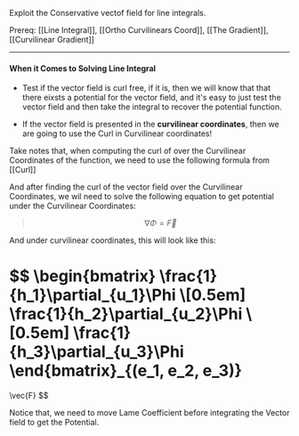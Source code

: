 Exploit the Conservative vectof field for line integrals. 

Prereq: [[Line Integral]], [[Ortho Curvilinears Coord]], [[The Gradient]], [[Curvilinear Gradient]]

---

#### When it Comes to Solving Line Integral 

* Test if the vector field is curl free, if it is, then we will know that that there eixsts a potential for the vector field, and it's easy to just test the vector field and then take the integral to recover the potential function. 

* If the vector field is presented in the **curvilinear coordinates**, then we are going to use the Curl in Curvilinear coordinates! 

Take notes that, when computing the curl of over the Curvilinear Coordinates of the function, we need to use the following formula from [[Curl]]

And after finding the curl of the vector field over the Curvilinear Coordinates, we wil need to solve the following equation to get potential under the Curvilinear Coordinates: 

> $$\nabla \Phi = \vec{F}$$

And under curvilinear coordinates, this will look like this: 

$$
\begin{bmatrix}
	\frac{1}{h_1}\partial_{u_1}\Phi
	\\[0.5em]
	\frac{1}{h_2}\partial_{u_2}\Phi
	\\[0.5em]
	\frac{1}{h_3}\partial_{u_3}\Phi
\end{bmatrix}_{(e_1, e_2, e_3)}
=
\vec{F}
$$

Notice that, we need to move Lame Coefficient before integrating the Vector field to get the Potential. 
